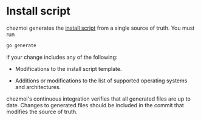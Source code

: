 # Install script

chezmoi generates the [install script][install] from a single source of truth.
You must run

```sh
go generate
```

if your change includes any of the following:

* Modifications to the install script template.

* Additions or modifications to the list of supported operating systems and
  architectures.

chezmoi's continuous integration verifies that all generated files are up to
date. Changes to generated files should be included in the commit that modifies
the source of truth.

[install]: https://github.com/twpayne/chezmoi/blob/master/assets/scripts/install.sh
